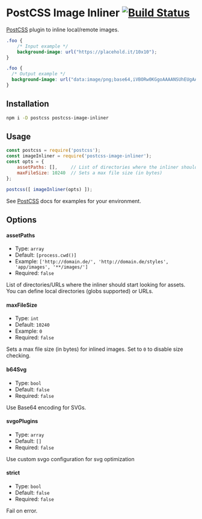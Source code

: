 # PostCSS Image Inliner [![Build Status][ci-img]][ci]

[PostCSS] plugin to inline local/remote images.

[PostCSS]: https://github.com/postcss/postcss
[ci-img]: https://github.com/bezoerb/postcss-image-inliner/workflows/Tests/badge.svg
[ci]: https://github.com/bezoerb/postcss-image-inliner/actions?workflow=Tests

```css
.foo {
    /* Input example */
    background-image: url("https://placehold.it/10x10");
}
```

```css
.foo {
  /* Output example */
  background-image: url("data:image/png;base64,iVBORw0KGgoAAAANSUhEUgAAAAo ... ORK5CYII=");
}
```


## Installation

```bash
npm i -D postcss postcss-image-inliner
```

## Usage

```js
const postcss = require('postcss');
const imageInliner = require('postcss-image-inliner');
const opts = {
    assetPaths: [],     // List of directories where the inliner should look for assets
    maxFileSize: 10240  // Sets a max file size (in bytes)
};

postcss([ imageInliner(opts) ]);
```

See [PostCSS] docs for examples for your environment.

## Options

#### assetPaths

* Type: `array`
* Default: `[process.cwd()]`
* Example: `['http://domain.de/', 'http://domain.de/styles', 'app/images', '**/images/']`
* Required: `false`

List of directories/URLs where the inliner should start looking for assets.
You can define local directories (globs supported) or URLs.


#### maxFileSize

* Type: `int`
* Default: `10240`
* Example: `0`
* Required: `false`

Sets a max file size (in bytes) for inlined images. Set to `0` to disable size checking.

#### b64Svg

* Type: `bool`
* Default: `false`
* Required: `false`

Use Base64 encoding for SVGs.

#### svgoPlugins

* Type: `array`
* Default: `[]`
* Required: `false`

Use custom svgo configuration for svg optimization

#### strict

* Type: `bool`
* Default: `false`
* Required: `false`

Fail on error.
